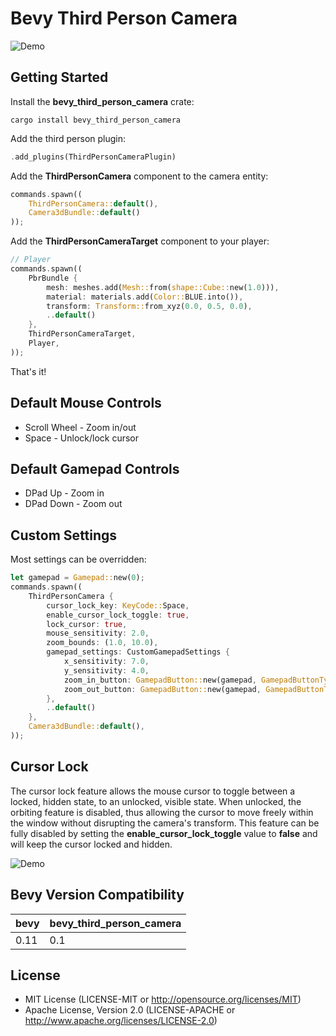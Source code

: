# Bevy Third Person Camera

![Demo](assets/demo.gif)

## Getting Started

Install the **bevy_third_person_camera** crate: 

`cargo install bevy_third_person_camera`

Add the third person plugin: 

```rust
.add_plugins(ThirdPersonCameraPlugin)
```

Add the **ThirdPersonCamera** component to the camera entity: 

```rust
commands.spawn((
    ThirdPersonCamera::default(),
    Camera3dBundle::default()
));
```

Add the **ThirdPersonCameraTarget** component to your player:

```rust
// Player
commands.spawn((
    PbrBundle {
        mesh: meshes.add(Mesh::from(shape::Cube::new(1.0))),
        material: materials.add(Color::BLUE.into()),
        transform: Transform::from_xyz(0.0, 0.5, 0.0),
        ..default()
    },
    ThirdPersonCameraTarget,
    Player,
));
```

That's it! 

## Default Mouse Controls

- Scroll Wheel - Zoom in/out
- Space - Unlock/lock cursor

## Default Gamepad Controls

- DPad Up - Zoom in
- DPad Down - Zoom out

## Custom Settings

Most settings can be overridden: 

```rust
let gamepad = Gamepad::new(0);
commands.spawn((
    ThirdPersonCamera {
        cursor_lock_key: KeyCode::Space,
        enable_cursor_lock_toggle: true,
        lock_cursor: true,
        mouse_sensitivity: 2.0,
        zoom_bounds: (1.0, 10.0),
        gamepad_settings: CustomGamepadSettings {
            x_sensitivity: 7.0,
            y_sensitivity: 4.0,
            zoom_in_button: GamepadButton::new(gamepad, GamepadButtonType::DPadUp),
            zoom_out_button: GamepadButton::new(gamepad, GamepadButtonType::DPadDown),
        },
        ..default()
    },
    Camera3dBundle::default(),
));
```

## Cursor Lock

The cursor lock feature allows the mouse cursor to toggle between a locked, hidden state, to an unlocked, visible state. When unlocked, the orbiting feature is disabled, thus allowing the cursor to move freely within the window without disrupting the camera's transform. This feature can be fully disabled by setting the **enable_cursor_lock_toggle** value to **false** and will keep the cursor locked and hidden.

![Demo](assets/demo2.gif)

## Bevy Version Compatibility

| bevy | bevy_third_person_camera |
| ---- | ------------------------ |
| 0.11 | 0.1                      |

## License

- MIT License (LICENSE-MIT or http://opensource.org/licenses/MIT)
- Apache License, Version 2.0 (LICENSE-APACHE or http://www.apache.org/licenses/LICENSE-2.0)





